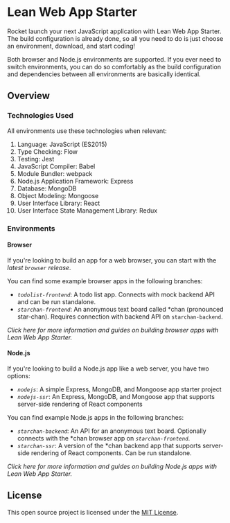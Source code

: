 # Lean Web App Starter
Rocket launch your next JavaScript application with Lean Web App Starter. The build configuration is already done, so all you need to do is just choose an environment, download, and start coding!

Both browser and Node.js environments are supported. If you ever need to switch environments, you can do so comfortably as the build configuration and dependencies between all environments are basically identical.

## Overview
### Technologies Used
All environments use these technologies when relevant:

1. Language: JavaScript (ES2015)
2. Type Checking: Flow
3. Testing: Jest
4. JavaScript Compiler: Babel
5. Module Bundler: webpack
6. Node.js Application Framework: Express
7. Database: MongoDB
8. Object Modeling: Mongoose
9. User Interface Library: React
10. User Interface State Management Library: Redux

### Environments
#### Browser
If you're looking to build an app for a web browser, you can start with the *latest `browser` release*.

You can find some example browser apps in the following branches:

- *`todolist-frontend`*: A todo list app. Connects with mock backend API and can be run standalone.
- *`starchan-frontend`*: An anonymous text board called *chan (pronounced star-chan). Requires connection with backend API on `starchan-backend`.

*Click here for more information and guides on building browser apps with Lean Web App Starter.*

#### Node.js
If you're looking to build a Node.js app like a web server, you have two options:

- *`nodejs`*: A simple Express, MongoDB, and Mongoose app starter project
- *`nodejs-ssr`*: An Express, MongoDB, and Mongoose app that supports server-side rendering of React components

You can find example Node.js apps in the following branches:

- *`starchan-backend`*: An API for an anonymous text board. Optionally connects with the *chan browser app on *`starchan-frontend`*.
- *`starchan-ssr`*: A version of the *chan backend app that supports server-side rendering of React components. Can be run standalone.

*Click here for more information and guides on building Node.js apps with Lean Web App Starter.*

## License
This open source project is licensed under the [MIT License](https://choosealicense.com/licenses/mit).